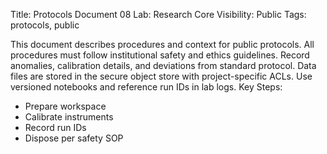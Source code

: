 Title: Protocols Document 08
Lab: Research Core
Visibility: Public
Tags: protocols, public

This document describes procedures and context for public protocols.
All procedures must follow institutional safety and ethics guidelines.
Record anomalies, calibration details, and deviations from standard protocol.
Data files are stored in the secure object store with project-specific ACLs.
Use versioned notebooks and reference run IDs in lab logs.
Key Steps:
- Prepare workspace
- Calibrate instruments
- Record run IDs
- Dispose per safety SOP
